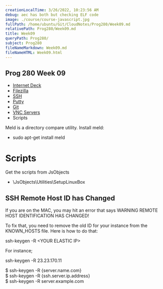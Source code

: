 ```yaml
---
creationLocalTime: 3/26/2022, 10:23:56 AM
debug: aec has both but checking ELF code
image: ./course/course-javascript.jpg
fullPath: /home/ubuntu/Git/CloudNotes/Prog280/Week09.md
relativePath: Prog280/Week09.md
title: Week09
queryPath: Prog280/
subject: Prog280
fileNameMarkdown: Week09.md
fileNameHTML: Week09.html
---
```



<!-- toc -->
<!-- tocstop -->

## Prog 280 Week 09

-  [Internet Deck](http://bit.ly/Xk4H5t)
-  [Filezilla](http://www.elvenware.com/charlie/development/cloud/SshFtpsPutty.html#filezilla)
-  [SSH](http://www.elvenware.com/charlie/development/cloud/SshFtpsPutty.html#networks-ssh-sftp-and-putty)
-  [Putty](http://www.elvenware.com/charlie/development/cloud/SshFtpsPutty.html#connecting-to-an-ssh-server-with-putty)
-  [Git](http://www.elvenware.com/charlie/development/cloud/Git.html)
-  [VNC Servers](http://www.elvenware.com/charlie/development/cloud/SshFtpsPutty.html#vnc)
-  Scripts

Meld is a directory compare utility. Install meld:

  - sudo apt-get install meld
  
# Scripts

Get the scripts from JsObjects

-  \\JsObjects\\Utilities\\SetupLinuxBox



SSH Remote Host ID has Changed 
-------------------------------

If you are on the MAC, you may hit an error that says WARNING REMOTE HOST
IDENTIFICATION HAS CHANGED!

To fix that, you need to remove the old ID for your instance from the
KNOWN_HOSTS file. Here is how to do that:

ssh-keygen -R \<YOUR ELASTIC IP\>

For instance;

ssh-keygen -R 23.23.170.11

\$ ssh-keygen -R {server.name.com}  
\$ ssh-keygen -R {ssh.server.ip.address}  
\$ ssh-keygen -R server.example.com
